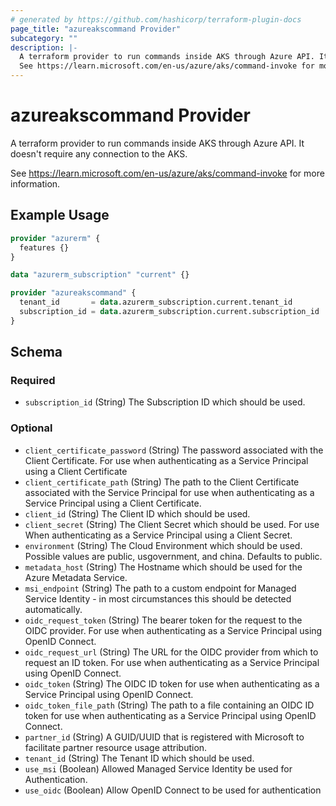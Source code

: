 ```yaml
---
# generated by https://github.com/hashicorp/terraform-plugin-docs
page_title: "azureakscommand Provider"
subcategory: ""
description: |-
  A terraform provider to run commands inside AKS through Azure API. It doesn't require any connection to the AKS.
  See https://learn.microsoft.com/en-us/azure/aks/command-invoke for more information.
---
```


# azureakscommand Provider

A terraform provider to run commands inside AKS through Azure API. It doesn't require any connection to the AKS.

See https://learn.microsoft.com/en-us/azure/aks/command-invoke for more information.

## Example Usage

```terraform
provider "azurerm" {
  features {}
}

data "azurerm_subscription" "current" {}

provider "azureakscommand" {
  tenant_id       = data.azurerm_subscription.current.tenant_id
  subscription_id = data.azurerm_subscription.current.subscription_id
}
```

<!-- schema generated by tfplugindocs -->
## Schema

### Required

- `subscription_id` (String) The Subscription ID which should be used.

### Optional

- `client_certificate_password` (String) The password associated with the Client Certificate. For use when authenticating as a Service Principal using a Client Certificate
- `client_certificate_path` (String) The path to the Client Certificate associated with the Service Principal for use when authenticating as a Service Principal using a Client Certificate.
- `client_id` (String) The Client ID which should be used.
- `client_secret` (String) The Client Secret which should be used. For use When authenticating as a Service Principal using a Client Secret.
- `environment` (String) The Cloud Environment which should be used. Possible values are public, usgovernment, and china. Defaults to public.
- `metadata_host` (String) The Hostname which should be used for the Azure Metadata Service.
- `msi_endpoint` (String) The path to a custom endpoint for Managed Service Identity - in most circumstances this should be detected automatically.
- `oidc_request_token` (String) The bearer token for the request to the OIDC provider. For use when authenticating as a Service Principal using OpenID Connect.
- `oidc_request_url` (String) The URL for the OIDC provider from which to request an ID token. For use when authenticating as a Service Principal using OpenID Connect.
- `oidc_token` (String) The OIDC ID token for use when authenticating as a Service Principal using OpenID Connect.
- `oidc_token_file_path` (String) The path to a file containing an OIDC ID token for use when authenticating as a Service Principal using OpenID Connect.
- `partner_id` (String) A GUID/UUID that is registered with Microsoft to facilitate partner resource usage attribution.
- `tenant_id` (String) The Tenant ID which should be used.
- `use_msi` (Boolean) Allowed Managed Service Identity be used for Authentication.
- `use_oidc` (Boolean) Allow OpenID Connect to be used for authentication
